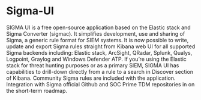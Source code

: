 # Sigma-UI
SIGMA UI is a free open-source application based on the Elastic stack and Sigma Converter (sigmac). It simplifies development, use and sharing of Sigma, a generic rule format for SIEM systems. It is now possible to write, update and export Sigma rules straight from Kibana web UI for all supported Sigma backends including: Elastic stack, ArcSight, QRadar, Splunk, Qualys, Logpoint, Graylog and Windows Defender ATP. If you’re using the Elastic stack for threat hunting purposes or as a primary SIEM, SIGMA UI has capabilities to drill-down directly from a rule to a search in Discover section of Kibana. Community Sigma rules are included with the application. Integration with Sigma official Github and SOC Prime TDM repositories in on the short-term roadmap.
